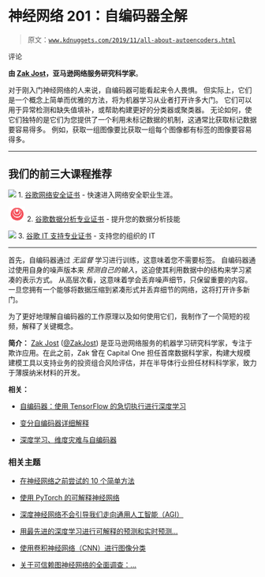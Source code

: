 # 神经网络 201：自编码器全解

> 原文：[`www.kdnuggets.com/2019/11/all-about-autoencoders.html`](https://www.kdnuggets.com/2019/11/all-about-autoencoders.html)

评论

**由 [Zak Jost](https://blog.zakjost.com)，亚马逊网络服务研究科学家**。

对于刚入门神经网络的人来说，自编码器可能看起来令人畏惧。 但实际上，它们是一个概念上简单而优雅的方法，将为机器学习从业者打开许多大门。 它们可以用于异常检测和缺失值填补，或帮助构建更好的分类器或聚类器。 无论如何，使它们独特的是它们为您提供了一个利用未标记数据的机制，这通常比获取标记数据要容易得多。 例如，获取一组图像要比获取一组每个图像都有标签的图像要容易得多。

* * *

## 我们的前三大课程推荐

![](img/0244c01ba9267c002ef39d4907e0b8fb.png) 1\. [谷歌网络安全证书](https://www.kdnuggets.com/google-cybersecurity) - 快速进入网络安全职业生涯。

![](img/e225c49c3c91745821c8c0368bf04711.png) 2\. [谷歌数据分析专业证书](https://www.kdnuggets.com/google-data-analytics) - 提升您的数据分析技能

![](img/0244c01ba9267c002ef39d4907e0b8fb.png) 3\. [谷歌 IT 支持专业证书](https://www.kdnuggets.com/google-itsupport) - 支持您的组织的 IT

* * *

首先，自编码器通过 *无监督* 学习进行训练，这意味着您不需要标签。 自编码器通过使用自身的噪声版本来 *预测自己的输入*，这迫使其利用数据中的结构来学习紧凑的表示方式。 从高层次看，这意味着学会丢弃噪声细节，只保留重要的内容。 一旦您拥有一个能够将数据压缩到紧凑形式并丢弃细节的网络，这将打开许多新门。

为了更好地理解自编码器的工作原理以及如何使用它们，我制作了一个简短的视频，解释了关键概念。

**简介：** [Zak Jost](http://blog.zakjost.com/) ([@ZakJost](https://twitter.com/ZakJost)) 是亚马逊网络服务的机器学习研究科学家，专注于欺诈应用。在此之前，Zak 曾在 Capital One 担任首席数据科学家，构建大规模建模工具以支持业务的投资组合风险评估，并在半导体行业担任材料科学家，致力于薄膜纳米材料的开发。

**相关：**

+   [自编码器：使用 TensorFlow 的急切执行进行深度学习](https://www.kdnuggets.com/2019/05/autoencoders-deep-learning-with-tensorflows-eager-execution.html)

+   [变分自编码器详细解释](https://www.kdnuggets.com/2018/11/variational-autoencoders-explained.html)

+   [深度学习、维度灾难与自编码器](https://www.kdnuggets.com/2015/03/deep-learning-curse-dimensionality-autoencoders.html)

### 相关主题

+   [在神经网络之前尝试的 10 个简单方法](https://www.kdnuggets.com/2021/12/10-simple-things-try-neural-networks.html)

+   [使用 PyTorch 的可解释神经网络](https://www.kdnuggets.com/2022/01/interpretable-neural-networks-pytorch.html)

+   [深度神经网络不会引导我们走向通用人工智能（AGI）](https://www.kdnuggets.com/2021/12/deep-neural-networks-not-toward-agi.html)

+   [用最先进的深度学习进行可解释的预测和实时预测…](https://www.kdnuggets.com/2021/12/sota-explainable-forecasting-and-nowcasting.html)

+   [使用卷积神经网络（CNN）进行图像分类](https://www.kdnuggets.com/2022/05/image-classification-convolutional-neural-networks-cnns.html)

+   [关于可信赖图神经网络的全面调查：…](https://www.kdnuggets.com/2022/05/comprehensive-survey-trustworthy-graph-neural-networks-privacy-robustness-fairness-explainability.html)
